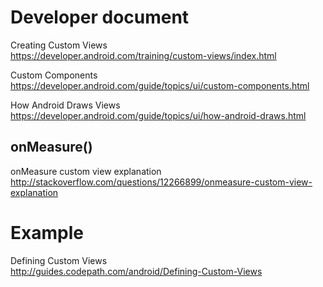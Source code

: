# Developer document

Creating Custom Views  
https://developer.android.com/training/custom-views/index.html

Custom Components   
https://developer.android.com/guide/topics/ui/custom-components.html

How Android Draws Views  
https://developer.android.com/guide/topics/ui/how-android-draws.html




## onMeasure()

onMeasure custom view explanation  
http://stackoverflow.com/questions/12266899/onmeasure-custom-view-explanation


# Example

Defining Custom Views  
http://guides.codepath.com/android/Defining-Custom-Views
